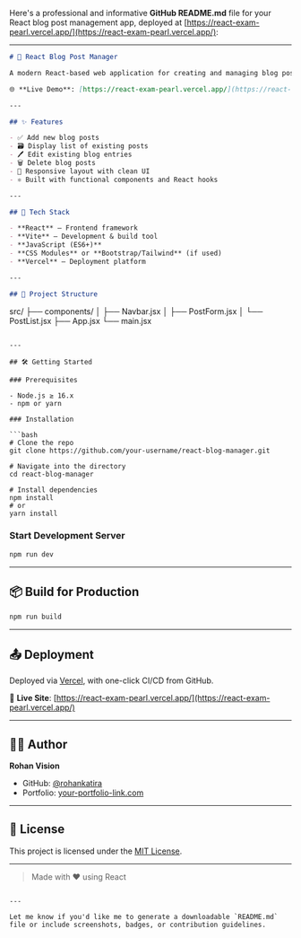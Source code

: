 Here's a professional and informative **GitHub README.md** file for your React blog post management app, deployed at [https://react-exam-pearl.vercel.app/](https://react-exam-pearl.vercel.app/):

---

```markdown
# 📝 React Blog Post Manager

A modern React-based web application for creating and managing blog posts. This project demonstrates CRUD operations using components like `PostForm` and `PostList`, with a clean and responsive UI.

🌐 **Live Demo**: [https://react-exam-pearl.vercel.app/](https://react-exam-pearl.vercel.app/)

---

## ✨ Features

- ✅ Add new blog posts
- 🗃️ Display list of existing posts
- 🖊️ Edit existing blog entries
- 🗑️ Delete blog posts
- 📱 Responsive layout with clean UI
- ⚛️ Built with functional components and React hooks

---

## 🚀 Tech Stack

- **React** – Frontend framework
- **Vite** – Development & build tool
- **JavaScript (ES6+)**
- **CSS Modules** or **Bootstrap/Tailwind** (if used)
- **Vercel** – Deployment platform

---

## 📁 Project Structure

```

src/
├── components/
│   ├── Navbar.jsx
│   ├── PostForm.jsx
│   └── PostList.jsx
├── App.jsx
└── main.jsx

````

---

## 🛠️ Getting Started

### Prerequisites

- Node.js ≥ 16.x
- npm or yarn

### Installation

```bash
# Clone the repo
git clone https://github.com/your-username/react-blog-manager.git

# Navigate into the directory
cd react-blog-manager

# Install dependencies
npm install
# or
yarn install
````

### Start Development Server

```bash
npm run dev
```

---

## 📦 Build for Production

```bash
npm run build
```

---

## 📤 Deployment

Deployed via [Vercel](https://vercel.com/), with one-click CI/CD from GitHub.

🔗 **Live Site**: [https://react-exam-pearl.vercel.app/](https://react-exam-pearl.vercel.app/)

---

## 👨‍💻 Author

**Rohan Vision**

* GitHub: [@rohankatira](https://github.com/your-username)
* Portfolio: [your-portfolio-link.com](#)

---

## 📄 License

This project is licensed under the [MIT License](LICENSE).

---

> Made with ❤️ using React

```

---

Let me know if you'd like me to generate a downloadable `README.md` file or include screenshots, badges, or contribution guidelines.
```
